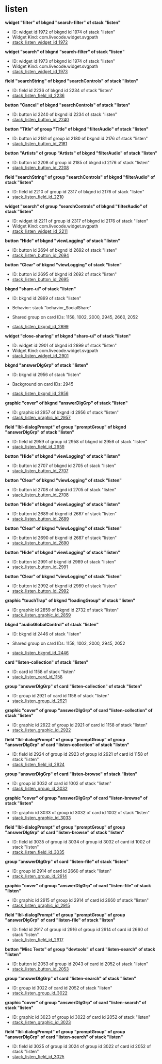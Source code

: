 # listen
**widget "filter" of bkgnd "search-filter" of stack "listen"**
* ID: widget id 1972 of bkgnd id 1974 of stack "listen"
* Widget Kind: com.livecode.widget.svgpath
* [stack_listen_widget_id_1972](./../../ScriptTracker/modules/listen_Scripts/stack_listen_widget_id_1972.livecodescript)

**widget "search" of bkgnd "search-filter" of stack "listen"**
* ID: widget id 1973 of bkgnd id 1974 of stack "listen"
* Widget Kind: com.livecode.widget.svgpath
* [stack_listen_widget_id_1973](./../../ScriptTracker/modules/listen_Scripts/stack_listen_widget_id_1973.livecodescript)

**field "searchString" of bkgnd "searchControls" of stack "listen"**
* ID: field id 2236 of bkgnd id 2234 of stack "listen"
* [stack_listen_field_id_2236](./../../ScriptTracker/modules/listen_Scripts/stack_listen_field_id_2236.livecodescript)

**button "Cancel" of bkgnd "searchControls" of stack "listen"**
* ID: button id 2240 of bkgnd id 2234 of stack "listen"
* [stack_listen_button_id_2240](./../../ScriptTracker/modules/listen_Scripts/stack_listen_button_id_2240.livecodescript)

**button "Title" of group "Title" of bkgnd "filterAudio" of stack "listen"**
* ID: button id 2181 of group id 2180 of bkgnd id 2176 of stack "listen"
* [stack_listen_button_id_2181](./../../ScriptTracker/modules/listen_Scripts/stack_listen_button_id_2181.livecodescript)

**button "Artists" of group "Artists" of bkgnd "filterAudio" of stack "listen"**
* ID: button id 2208 of group id 2185 of bkgnd id 2176 of stack "listen"
* [stack_listen_button_id_2208](./../../ScriptTracker/modules/listen_Scripts/stack_listen_button_id_2208.livecodescript)

**field "searchString" of group "searchControls" of bkgnd "filterAudio" of stack "listen"**
* ID: field id 2210 of group id 2317 of bkgnd id 2176 of stack "listen"
* [stack_listen_field_id_2210](./../../ScriptTracker/modules/listen_Scripts/stack_listen_field_id_2210.livecodescript)

**widget "search" of group "searchControls" of bkgnd "filterAudio" of stack "listen"**
* ID: widget id 2211 of group id 2317 of bkgnd id 2176 of stack "listen"
* Widget Kind: com.livecode.widget.svgpath
* [stack_listen_widget_id_2211](./../../ScriptTracker/modules/listen_Scripts/stack_listen_widget_id_2211.livecodescript)

**button "Hide" of bkgnd "viewLogging" of stack "listen"**
* ID: button id 2694 of bkgnd id 2692 of stack "listen"
* [stack_listen_button_id_2694](./../../ScriptTracker/modules/listen_Scripts/stack_listen_button_id_2694.livecodescript)

**button "Clear" of bkgnd "viewLogging" of stack "listen"**
* ID: button id 2695 of bkgnd id 2692 of stack "listen"
* [stack_listen_button_id_2695](./../../ScriptTracker/modules/listen_Scripts/stack_listen_button_id_2695.livecodescript)

**bkgnd "share-ui" of stack "listen"**
* ID: bkgnd id 2899 of stack "listen"
* Behavior: stack "behavior_SocialShare"

* Shared group on card IDs: 1158, 1002, 2000, 2945, 2660, 2052
* [stack_listen_bkgnd_id_2899](./../../ScriptTracker/modules/listen_Scripts/stack_listen_bkgnd_id_2899.livecodescript)

**widget "close-sharing" of bkgnd "share-ui" of stack "listen"**
* ID: widget id 2901 of bkgnd id 2899 of stack "listen"
* Widget Kind: com.livecode.widget.svgpath
* [stack_listen_widget_id_2901](./../../ScriptTracker/modules/listen_Scripts/stack_listen_widget_id_2901.livecodescript)

**bkgnd "answerDlgGrp" of stack "listen"**
* ID: bkgnd id 2956 of stack "listen"

* Background on card IDs: 2945
* [stack_listen_bkgnd_id_2956](./../../ScriptTracker/modules/listen_Scripts/stack_listen_bkgnd_id_2956.livecodescript)

**graphic "cover" of bkgnd "answerDlgGrp" of stack "listen"**
* ID: graphic id 2957 of bkgnd id 2956 of stack "listen"
* [stack_listen_graphic_id_2957](./../../ScriptTracker/modules/listen_Scripts/stack_listen_graphic_id_2957.livecodescript)

**field "lbl-dialogPrompt" of group "promptGroup" of bkgnd "answerDlgGrp" of stack "listen"**
* ID: field id 2959 of group id 2958 of bkgnd id 2956 of stack "listen"
* [stack_listen_field_id_2959](./../../ScriptTracker/modules/listen_Scripts/stack_listen_field_id_2959.livecodescript)

**button "Hide" of bkgnd "viewLogging" of stack "listen"**
* ID: button id 2707 of bkgnd id 2705 of stack "listen"
* [stack_listen_button_id_2707](./../../ScriptTracker/modules/listen_Scripts/stack_listen_button_id_2707.livecodescript)

**button "Clear" of bkgnd "viewLogging" of stack "listen"**
* ID: button id 2708 of bkgnd id 2705 of stack "listen"
* [stack_listen_button_id_2708](./../../ScriptTracker/modules/listen_Scripts/stack_listen_button_id_2708.livecodescript)

**button "Hide" of bkgnd "viewLogging" of stack "listen"**
* ID: button id 2689 of bkgnd id 2687 of stack "listen"
* [stack_listen_button_id_2689](./../../ScriptTracker/modules/listen_Scripts/stack_listen_button_id_2689.livecodescript)

**button "Clear" of bkgnd "viewLogging" of stack "listen"**
* ID: button id 2690 of bkgnd id 2687 of stack "listen"
* [stack_listen_button_id_2690](./../../ScriptTracker/modules/listen_Scripts/stack_listen_button_id_2690.livecodescript)

**button "Hide" of bkgnd "viewLogging" of stack "listen"**
* ID: button id 2991 of bkgnd id 2989 of stack "listen"
* [stack_listen_button_id_2991](./../../ScriptTracker/modules/listen_Scripts/stack_listen_button_id_2991.livecodescript)

**button "Clear" of bkgnd "viewLogging" of stack "listen"**
* ID: button id 2992 of bkgnd id 2989 of stack "listen"
* [stack_listen_button_id_2992](./../../ScriptTracker/modules/listen_Scripts/stack_listen_button_id_2992.livecodescript)

**graphic "touchTrap" of bkgnd "loadingGroup" of stack "listen"**
* ID: graphic id 2859 of bkgnd id 2732 of stack "listen"
* [stack_listen_graphic_id_2859](./../../ScriptTracker/modules/listen_Scripts/stack_listen_graphic_id_2859.livecodescript)

**bkgnd "audioGlobalControl" of stack "listen"**
* ID: bkgnd id 2446 of stack "listen"

* Shared group on card IDs: 1158, 1002, 2000, 2945, 2052
* [stack_listen_bkgnd_id_2446](./../../ScriptTracker/modules/listen_Scripts/stack_listen_bkgnd_id_2446.livecodescript)

**card "listen-collection" of stack "listen"**
* ID: card id 1158 of stack "listen"
* [stack_listen_card_id_1158](./../../ScriptTracker/modules/listen_Scripts/stack_listen_card_id_1158.livecodescript)

**group "answerDlgGrp" of card "listen-collection" of stack "listen"**
* ID: group id 2921 of card id 1158 of stack "listen"
* [stack_listen_group_id_2921](./../../ScriptTracker/modules/listen_Scripts/stack_listen_group_id_2921.livecodescript)

**graphic "cover" of group "answerDlgGrp" of card "listen-collection" of stack "listen"**
* ID: graphic id 2922 of group id 2921 of card id 1158 of stack "listen"
* [stack_listen_graphic_id_2922](./../../ScriptTracker/modules/listen_Scripts/stack_listen_graphic_id_2922.livecodescript)

**field "lbl-dialogPrompt" of group "promptGroup" of group "answerDlgGrp" of card "listen-collection" of stack "listen"**
* ID: field id 2924 of group id 2923 of group id 2921 of card id 1158 of stack "listen"
* [stack_listen_field_id_2924](./../../ScriptTracker/modules/listen_Scripts/stack_listen_field_id_2924.livecodescript)

**group "answerDlgGrp" of card "listen-browse" of stack "listen"**
* ID: group id 3032 of card id 1002 of stack "listen"
* [stack_listen_group_id_3032](./../../ScriptTracker/modules/listen_Scripts/stack_listen_group_id_3032.livecodescript)

**graphic "cover" of group "answerDlgGrp" of card "listen-browse" of stack "listen"**
* ID: graphic id 3033 of group id 3032 of card id 1002 of stack "listen"
* [stack_listen_graphic_id_3033](./../../ScriptTracker/modules/listen_Scripts/stack_listen_graphic_id_3033.livecodescript)

**field "lbl-dialogPrompt" of group "promptGroup" of group "answerDlgGrp" of card "listen-browse" of stack "listen"**
* ID: field id 3035 of group id 3034 of group id 3032 of card id 1002 of stack "listen"
* [stack_listen_field_id_3035](./../../ScriptTracker/modules/listen_Scripts/stack_listen_field_id_3035.livecodescript)

**group "answerDlgGrp" of card "listen-file" of stack "listen"**
* ID: group id 2914 of card id 2660 of stack "listen"
* [stack_listen_group_id_2914](./../../ScriptTracker/modules/listen_Scripts/stack_listen_group_id_2914.livecodescript)

**graphic "cover" of group "answerDlgGrp" of card "listen-file" of stack "listen"**
* ID: graphic id 2915 of group id 2914 of card id 2660 of stack "listen"
* [stack_listen_graphic_id_2915](./../../ScriptTracker/modules/listen_Scripts/stack_listen_graphic_id_2915.livecodescript)

**field "lbl-dialogPrompt" of group "promptGroup" of group "answerDlgGrp" of card "listen-file" of stack "listen"**
* ID: field id 2917 of group id 2916 of group id 2914 of card id 2660 of stack "listen"
* [stack_listen_field_id_2917](./../../ScriptTracker/modules/listen_Scripts/stack_listen_field_id_2917.livecodescript)

**button "Misc Tests" of group "devtools" of card "listen-search" of stack "listen"**
* ID: button id 2053 of group id 2043 of card id 2052 of stack "listen"
* [stack_listen_button_id_2053](./../../ScriptTracker/modules/listen_Scripts/stack_listen_button_id_2053.livecodescript)

**group "answerDlgGrp" of card "listen-search" of stack "listen"**
* ID: group id 3022 of card id 2052 of stack "listen"
* [stack_listen_group_id_3022](./../../ScriptTracker/modules/listen_Scripts/stack_listen_group_id_3022.livecodescript)

**graphic "cover" of group "answerDlgGrp" of card "listen-search" of stack "listen"**
* ID: graphic id 3023 of group id 3022 of card id 2052 of stack "listen"
* [stack_listen_graphic_id_3023](./../../ScriptTracker/modules/listen_Scripts/stack_listen_graphic_id_3023.livecodescript)

**field "lbl-dialogPrompt" of group "promptGroup" of group "answerDlgGrp" of card "listen-search" of stack "listen"**
* ID: field id 3025 of group id 3024 of group id 3022 of card id 2052 of stack "listen"
* [stack_listen_field_id_3025](./../../ScriptTracker/modules/listen_Scripts/stack_listen_field_id_3025.livecodescript)

